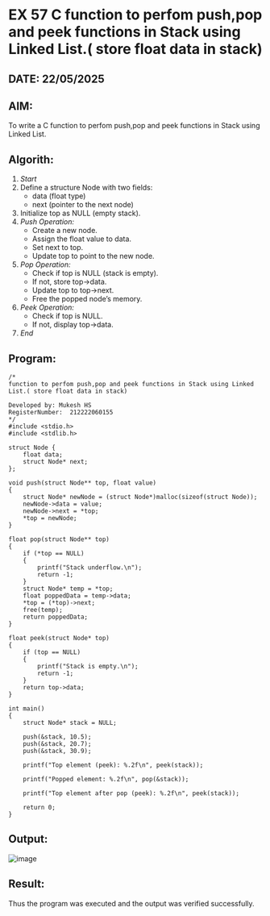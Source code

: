 # EX 57 C function to perfom push,pop and peek functions in Stack using Linked List.( store float data in stack)
## DATE:  22/05/2025
## AIM: 
To write a C function to perfom push,pop and peek functions in Stack using Linked List.

## Algorith:
1. *Start*  
2. Define a structure Node with two fields:  
   - data (float type)  
   - next (pointer to the next node)  
3. Initialize top as NULL (empty stack).  
4. *Push Operation:*  
   - Create a new node.  
   - Assign the float value to data.  
   - Set next to top.  
   - Update top to point to the new node.  
5. *Pop Operation:*  
   - Check if top is NULL (stack is empty).  
   - If not, store top->data.  
   - Update top to top->next.  
   - Free the popped node’s memory.  
6. *Peek Operation:*  
   - Check if top is NULL.  
   - If not, display top->data.  
7. *End*  

## Program:
```
/*
function to perfom push,pop and peek functions in Stack using Linked List.( store float data in stack)

Developed by: Mukesh HS
RegisterNumber:  212222060155
*/
#include <stdio.h>
#include <stdlib.h>

struct Node {
    float data;
    struct Node* next;
};

void push(struct Node** top, float value)
{
    struct Node* newNode = (struct Node*)malloc(sizeof(struct Node));
    newNode->data = value;
    newNode->next = *top;
    *top = newNode;
}

float pop(struct Node** top)
{
    if (*top == NULL)
    {
        printf("Stack underflow.\n");
        return -1;
    }
    struct Node* temp = *top;
    float poppedData = temp->data;
    *top = (*top)->next;
    free(temp);
    return poppedData;
}

float peek(struct Node* top)
{
    if (top == NULL)
    {
        printf("Stack is empty.\n");
        return -1;
    }
    return top->data;
}

int main()
{
    struct Node* stack = NULL;

    push(&stack, 10.5);
    push(&stack, 20.7);
    push(&stack, 30.9);
    
    printf("Top element (peek): %.2f\n", peek(stack));

    printf("Popped element: %.2f\n", pop(&stack));
    
    printf("Top element after pop (peek): %.2f\n", peek(stack));

    return 0;
}
```

## Output:
![image](https://github.com/user-attachments/assets/9e928414-3f7b-4399-b8cc-490ff70f07ec)


## Result:
Thus the program was executed and the output was verified successfully.
